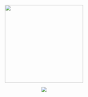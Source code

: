 <p align="center">  
<img src="https://images-wixmp-ed30a86b8c4ca887773594c2.wixmp.com/f/92eb10d4-c932-4f10-b737-e97bea8f4c83/debea3l-c52664bc-253b-4653-99cf-93005e0ee5f3.gif?token=eyJ0eXAiOiJKV1QiLCJhbGciOiJIUzI1NiJ9.eyJzdWIiOiJ1cm46YXBwOjdlMGQxODg5ODIyNjQzNzNhNWYwZDQxNWVhMGQyNmUwIiwiaXNzIjoidXJuOmFwcDo3ZTBkMTg4OTgyMjY0MzczYTVmMGQ0MTVlYTBkMjZlMCIsIm9iaiI6W1t7InBhdGgiOiJcL2ZcLzkyZWIxMGQ0LWM5MzItNGYxMC1iNzM3LWU5N2JlYThmNGM4M1wvZGViZWEzbC1jNTI2NjRiYy0yNTNiLTQ2NTMtOTljZi05MzAwNWUwZWU1ZjMuZ2lmIn1dXSwiYXVkIjpbInVybjpzZXJ2aWNlOmZpbGUuZG93bmxvYWQiXX0.vG5XREcsOIxl4hpDn7U1Zzh47wMXdcJVI1i_wZsomZ8" width="250" height="250"> 
</p>
    <p align="center">
  <img src="https://discord.c99.nl/widget/theme-4/286357842674319370.png"/>
</p>

